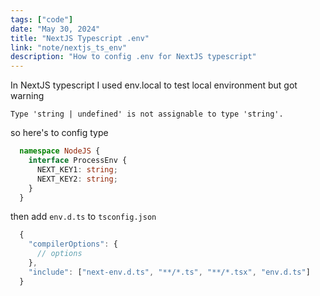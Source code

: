 ```yaml
---
tags: ["code"]
date: "May 30, 2024"
title: "NextJS Typescript .env"
link: "note/nextjs_ts_env"
description: "How to config .env for NextJS typescript"
---
```


In NextJS typescript I used env.local to test local environment but got warning

``Type 'string | undefined' is not assignable to type 'string'.``

so here's to config type

```Typescript
  namespace NodeJS {
    interface ProcessEnv {
      NEXT_KEY1: string;
      NEXT_KEY2: string;
    }
  }
```

then add ``env.d.ts`` to ``tsconfig.json``

```Javascript
  {
    "compilerOptions": {
      // options
    },
    "include": ["next-env.d.ts", "**/*.ts", "**/*.tsx", "env.d.ts"]
  }
```
